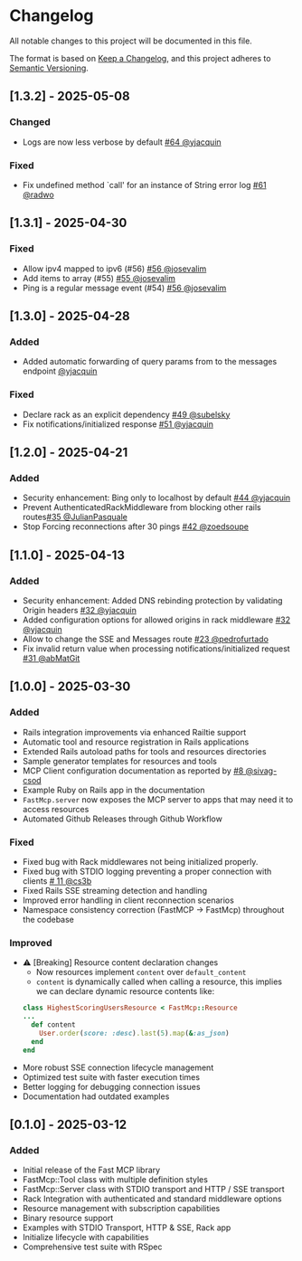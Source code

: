 # Changelog

All notable changes to this project will be documented in this file.

The format is based on [Keep a Changelog](https://keepachangelog.com/en/1.0.0/),
and this project adheres to [Semantic Versioning](https://semver.org/spec/v2.0.0.html).

## [1.3.2] - 2025-05-08
### Changed
- Logs are now less verbose by default [#64 @yjacquin](https://github.com/yjacquin/fast-mcp/pull/64)
### Fixed
- Fix undefined method `call' for an instance of String error log [#61 @radwo](https://github.com/yjacquin/fast-mcp/pull/61)

## [1.3.1] - 2025-04-30
### Fixed
-  Allow ipv4 mapped to ipv6 (#56) [#56 @josevalim](https://github.com/yjacquin/fast-mcp/pull/56)
-  Add items to array (#55) [#55 @josevalim](https://github.com/yjacquin/fast-mcp/pull/56)
-  Ping is a regular message event (#54) [#56 @josevalim](https://github.com/yjacquin/fast-mcp/pull/56)

## [1.3.0] - 2025-04-28
### Added
- Added automatic forwarding of query params from to the messages endpoint [@yjacquin](https://github.com/yjacquin/fast-mcp/commit/011d968ac982d0b0084f7753dcac5789f66339ee)

### Fixed
- Declare rack as an explicit dependency [#49 @subelsky](https://github.com/yjacquin/fast-mcp/pull/49)
- Fix notifications/initialized response [#51 @yjacquin](https://github.com/yjacquin/fast-mcp/pull/51)

## [1.2.0] - 2025-04-21
### Added
- Security enhancement: Bing only to localhost by default [#44 @yjacquin](https://github.com/yjacquin/fast-mcp/pull/44)
- Prevent AuthenticatedRackMiddleware from blocking other rails routes[#35 @JulianPasquale](https://github.com/yjacquin/fast-mcp/pull/35)
- Stop Forcing reconnections after 30 pings [#42 @zoedsoupe](https://github.com/yjacquin/fast-mcp/pull/42)


## [1.1.0] - 2025-04-13
### Added
- Security enhancement: Added DNS rebinding protection by validating Origin headers [#32 @yjacquin](https://github.com/yjacquin/fast-mcp/pull/32/files)
- Added configuration options for allowed origins in rack middleware [#32 @yjacquin](https://github.com/yjacquin/fast-mcp/pull/32/files)
- Allow to change the SSE and Messages route [#23 @pedrofurtado](https://github.com/yjacquin/fast-mcp/pull/23)
- Fix invalid return value when processing notifications/initialized request [#31 @abMatGit](https://github.com/yjacquin/fast-mcp/pull/31)


## [1.0.0] - 2025-03-30

### Added
- Rails integration improvements via enhanced Railtie support
- Automatic tool and resource registration in Rails applications
- Extended Rails autoload paths for tools and resources directories
- Sample generator templates for resources and tools
- MCP Client configuration documentation as reported by [#8 @sivag-csod](https://github.com/yjacquin/fast-mcp/issues/8)
- Example Ruby on Rails app in the documentation
- `FastMcp.server` now exposes the MCP server to apps that may need it to access resources
- Automated Github Releases through Github Workflow

### Fixed
- Fixed bug with Rack middlewares not being initialized properly.
- Fixed bug with STDIO logging preventing a proper connection with clients [# 11 @cs3b](https://github.com/yjacquin/fast-mcp/issues/11)
- Fixed Rails SSE streaming detection and handling
- Improved error handling in client reconnection scenarios
- Namespace consistency correction (FastMCP -> FastMcp) throughout the codebase

### Improved
- ⚠️ [Breaking] Resource content declaration changes
  - Now resources implement `content` over `default_content`
  - `content` is dynamically called when calling a resource, this implies we can declare dynamic resource contents like:
  ```ruby
  class HighestScoringUsersResource < FastMcp::Resource
  ...
    def content
      User.order(score: :desc).last(5).map(&:as_json)
    end
  end
  ```
- More robust SSE connection lifecycle management
- Optimized test suite with faster execution times
- Better logging for debugging connection issues
- Documentation had outdated examples

## [0.1.0] - 2025-03-12

### Added

- Initial release of the Fast MCP library
- FastMcp::Tool class with multiple definition styles
- FastMcp::Server class with STDIO transport and HTTP / SSE transport
- Rack Integration with authenticated and standard middleware options
- Resource management with subscription capabilities
- Binary resource support
- Examples with STDIO Transport, HTTP & SSE, Rack app
- Initialize lifecycle with capabilities
- Comprehensive test suite with RSpec
